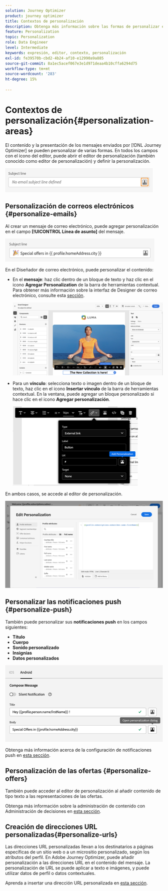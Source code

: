 ```yaml
---
solution: Journey Optimizer
product: journey optimizer
title: Contextos de personalización
description: Obtenga más información sobre las formas de personalizar el contenido y la visualización de los mensajes.
feature: Personalization
topic: Personalization
role: Data Engineer
level: Intermediate
keywords: expresión, editor, contexto, personalización
exl-id: fe39570b-cbd2-4b24-af10-e12990a9a885
source-git-commit: 8a1ec5acef067e3e1d971deaa4b10cffa6294d75
workflow-type: tm+mt
source-wordcount: '283'
ht-degree: 15%

---
```


# Contextos de personalización{#personalization-areas}

El contenido y la presentación de los mensajes enviados por [!DNL Journey Optimizer] se pueden personalizar de varias formas. En todos los campos con el icono del editor, puede abrir el editor de personalización (también conocido como editor de personalización) y definir la personalización.

![](assets/perso_icon.png)

## Personalización de correos electrónicos {#personalize-emails}

Al crear un mensaje de correo electrónico, puede agregar personalización en el campo **[!UICONTROL Línea de asunto]** del mensaje.

![](assets/perso_subject.png)

En el Diseñador de correo electrónico, puede personalizar el contenido:

* En el **mensaje**: haz clic dentro de un bloque de texto y haz clic en el icono **Agregar Personalization** de la barra de herramientas contextual. Para obtener más información sobre la interfaz de Designer de correo electrónico, consulte esta [sección](../email/get-started-email-design.md).

  ![](assets/perso_insert.png)

* Para un **vínculo**: selecciona texto o imagen dentro de un bloque de texto, haz clic en el icono **Insertar vínculo** de la barra de herramientas contextual. En la ventana, puede agregar un bloque personalizado si hace clic en el icono **Agregar personalización**.

  ![](assets/perso_link.png)

En ambos casos, se accede al editor de personalización.

![](assets/perso_ee.png)

## Personalizar las notificaciones push {#personalize-push}

También puede personalizar sus **notificaciones push** en los campos siguientes:

* **Título**
* **Cuerpo**
* **Sonido personalizado**
* **Insignias**
* **Datos personalizados**

![](assets/perso_push.png)

Obtenga más información acerca de la configuración de notificaciones push en [esta sección](../push/push-gs.md).

## Personalización de las ofertas {#personalize-offers}

También puede acceder al editor de personalización al añadir contenido de tipo texto a las representaciones de las ofertas.

Obtenga más información sobre la administración de contenido con Administración de decisiones en [esta sección](../offers/offer-library/creating-personalized-offers.md#custom-text).

## Creación de direcciones URL personalizadas{#personalize-urls}

Las direcciones URL personalizadas llevan a los destinatarios a páginas específicas de un sitio web o a un micrositio personalizado, según los atributos del perfil. En Adobe Journey Optimizer, puede añadir personalización a las direcciones URL en el contenido del mensaje. La personalización de URL se puede aplicar a texto e imágenes, y puede utilizar datos de perfil o datos contextuales.

Aprenda a insertar una dirección URL personalizada en [esta sección](personalization-syntax.md#perso-urls).

